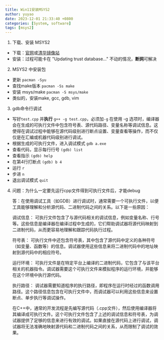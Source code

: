 ```yaml
---
title: Win11安装MSYS2
author: yuyao
date: 2023-12-01 21:33:40 +0800
categories: [System, software]
tags: [msys2]
---
```


1. 下载、安装 MSYS2
- 下载：[官网](https://www.msys2.org/wiki/MSYS2-installation/)或[清华镜像站](https://mirrors.tuna.tsinghua.edu.cn/msys2/distrib/x86_64/)
- 安装：过程可能卡在 "Updating trust database..." 不动的情况，**断网**可解决

2. MSYS2 中安装包
- 更新
`pacman -Syu`
- 查找make版本
`pacman -Ss make`
- 安装 msys/make
`pacman -S msys/make`
- 类似的，安装make, gcc, gdb, vim

3. gdb命令行调试
- 写好`test.cpp` 并**执行** `g++ -g test.cpp`，必须加`-g`
    在使用 -g 选项时，编译器会在生成的可执行文件中包含符号表、源代码路径、变量名称等调试信息。这使得在调试过程中能够在源代码级别进行断点设置、变量查看等操作，而不仅仅是在汇编或机器代码级别进行调试。
- 根据生成的可执行文件，进入调试模式
`gdb a.exe`
- 查看代码，显示每行行号
`(gdb) list`
- 查看指示
`(gdb) help`
- 在第4行打断点 
`(gdb) b 4`
- 运行
`r`
- 步进
`n`
- 退出调试模式
`quit`

4. 问题：为什么一定要先运行cpp文件得到可执行文件后，才能debug

    答：在使用调试工具（如GDB）进行调试时，通常需要一个可执行文件，以便工具能够理解和分析源代码、二进制代码之间的关系。以下是一些原因：

    调试信息： 可执行文件包含了与源代码相关的调试信息，例如变量名称、行号等。这些信息是编译器在编译过程中生成的，它们帮助调试器将源代码映射到二进制代码，从而更容易地理解和跟踪代码执行过程。

    符号表： 可执行文件中还包含符号表，其中包含了源代码中定义的各种符号（如变量、函数等）的信息。调试器使用这些信息来将二进制代码中的地址映射到源代码中的相应符号。

    运行环境： 可执行文件是在特定平台上编译的二进制代码，它包含了与该平台相关的机器指令。调试器需要这个可执行文件来模拟程序的运行环境，并能够在这个环境中执行源代码。

    执行路径： 调试器需要知道程序的执行路径，即程序在运行时经过的函数调用路径。这个路径信息包含在可执行文件中，而调试器可以利用这些信息来设置断点、单步执行等调试操作。

    在C++中，通常的开发流程是先编写源代码（.cpp文件），然后使用编译器将其编译成可执行文件。这个可执行文件包含了上述的调试信息和符号表，为调试器提供了足够的信息来进行有效的调试。如果直接在源代码上进行调试，调试器将无法准确地映射源代码和二进制代码之间的关系，从而限制了调试的效果。
